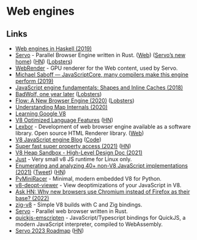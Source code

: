 # Web engines

## Links

- [Web engines in Haskell (2019)](https://chrisdone.com/posts/web-engines/)
- [Servo](https://github.com/servo/servo) - Parallel Browser Engine written in Rust. ([Web](https://servo.org/)) ([Servo’s new home](https://blog.servo.org/2020/11/17/servo-home/)) ([HN](https://news.ycombinator.com/item?id=25125325)) ([Lobsters](https://lobste.rs/s/ajqre2/servo_s_new_home))
- [WebRender](https://github.com/servo/webrender) - GPU renderer for the Web content, used by Servo.
- [Michael Saboff — JavaScriptCore, many compilers make this engine perform (2019)](https://www.youtube.com/watch?v=mtVBAcy7AKA)
- [JavaScript engine fundamentals: Shapes and Inline Caches (2018)](https://mathiasbynens.be/notes/shapes-ics)
- [BadWolf, one year later](https://hacktivis.me/articles/BadWolf%2C%20one%20year%20later) ([Lobsters](https://lobste.rs/s/zmbb4c/badwolf_one_year_later))
- [Flow: A New Browser Engine (2020)](https://thereshouldbenored.com/posts/flow-new-engine/) ([Lobsters](https://lobste.rs/s/siuggy/flow_new_browser_engine))
- [Understanding Map Internals (2020)](https://itnext.io/v8-deep-dives-understanding-map-internals-45eb94a183df)
- [Learning Google V8](https://github.com/danbev/learning-v8)
- [V8 Optimized Language Features](https://github.com/thlorenz/v8-perf/blob/master/language-features.md) ([HN](https://news.ycombinator.com/item?id=25016362))
- [Lexbor](https://github.com/lexbor/lexbor) - Development of web browser engine available as a software library. Open source HTML Renderer library. ([Web](http://lexbor.com/))
- [V8 JavaScript engine Blog](https://v8.dev/) ([Code](https://github.com/v8/v8.dev))
- [Super fast super property access (2021)](https://v8.dev/blog/fast-super) ([HN](https://news.ycombinator.com/item?id=26183402))
- [V8 Heap Sandbox - High-Level Design Doc (2021)](https://docs.google.com/document/d/1FM4fQmIhEqPG8uGp5o9A-mnPB5BOeScZYpkHjo0KKA8/edit)
- [Just](https://github.com/just-js/just) - Very small v8 JS runtime for Linux only.
- [Enumerating and analyzing 40+ non-V8 JavaScript implementations (2021)](https://notes.eatonphil.com/javascript-implementations.html) ([Tweet](https://twitter.com/phil_eaton/status/1440436962305789952)) ([HN](https://news.ycombinator.com/item?id=28613673))
- [PyMiniRacer](https://github.com/sqreen/PyMiniRacer) - Minimal, modern embedded V8 for Python.
- [v8-deopt-viewer](https://github.com/andrewiggins/v8-deopt-viewer) - View deoptimizations of your JavaScript in V8.
- [Ask HN: Why new browsers use Chromium instead of Firefox as their base? (2022)](https://news.ycombinator.com/item?id=29900496)
- [zig-v8](https://github.com/fubark/zig-v8) - Simple V8 builds with C and Zig bindings.
- [Servo](https://servo.org/) - Parallel web browser written in Rust.
- [quickjs-emscripten](https://github.com/justjake/quickjs-emscripten) - JavaScript/Typescript bindings for QuickJS, a modern JavaScript interpreter, compiled to WebAssembly.
- [Servo 2023 Roadmap](https://servo.org/blog/2023/02/03/servo-2023-roadmap/) ([HN](https://news.ycombinator.com/item?id=34650368))

